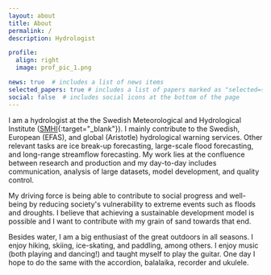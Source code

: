 ```yaml
---
layout: about
title: About
permalink: /
description: Hydrologist

profile:
  align: right
  image: prof_pic_1.png

news: true  # includes a list of news items
selected_papers: true # includes a list of papers marked as "selected={true}"
social: false  # includes social icons at the bottom of the page
---
```


I am a hydrologist at the the Swedish Meteorological and Hydrological Institute ([SMHI](https://www.smhi.se){:target="\_blank"}). I mainly contribute to the Swedish, European (EFAS), and global (Aristotle) hydrological warning services. Other relevant tasks are ice break-up forecasting, large-scale flood forecasting, and long-range streamflow forecasting. My work lies at the confluence between research and production and my day-to-day includes communication, analysis of large datasets, model development, and quality control. 

My driving force is being able to contribute to social progress and well-being by reducing society's vulnerability to extreme events such as floods and droughts. I believe that achieving a sustainable development model is possible and I want to contribute with my grain of sand towards that end.

Besides water, I am a big enthusiast of the great outdoors in all seasons. I enjoy hiking, skiing, ice-skating, and paddling, among others. I enjoy music (both playing and dancing!) and taught myself to play the guitar. One day I hope to do the same with the accordion, balalaika, recorder and ukulele.
